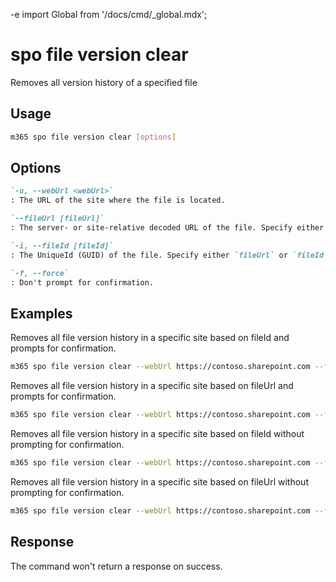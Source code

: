 -e <!-- DISCLAIMER: All secrets, passwords, and sensitive values in this document are examples only and not real credentials. -->
import Global from '/docs/cmd/_global.mdx';

# spo file version clear

Removes all version history of a specified file

## Usage

```sh
m365 spo file version clear [options]
```

## Options

```md definition-list
`-u, --webUrl <webUrl>`
: The URL of the site where the file is located.

`--fileUrl [fileUrl]`
: The server- or site-relative decoded URL of the file. Specify either `fileUrl` or `fileId` but not both.

`-i, --fileId [fileId]`
: The UniqueId (GUID) of the file. Specify either `fileUrl` or `fileId` but not both.

`-f, --force`
: Don't prompt for confirmation.
```

<Global />

## Examples

Removes all file version history in a specific site based on fileId and prompts for confirmation.

```sh
m365 spo file version clear --webUrl https://contoso.sharepoint.com --fileId 'b2307a39-e878-458b-bc90-03bc578531d6'
```

Removes all file version history in a specific site based on fileUrl and prompts for confirmation.

```sh
m365 spo file version clear --webUrl https://contoso.sharepoint.com --fileUrl '/Shared Documents/Document.docx'
```

Removes all file version history in a specific site based on fileId without prompting for confirmation.

```sh
m365 spo file version clear --webUrl https://contoso.sharepoint.com --fileId 'b2307a39-e878-458b-bc90-03bc578531d6' --force
```

Removes all file version history in a specific site based on fileUrl without prompting for confirmation.

```sh
m365 spo file version clear --webUrl https://contoso.sharepoint.com --fileUrl '/Shared Documents/Document.docx' --force
```

## Response

The command won't return a response on success.
